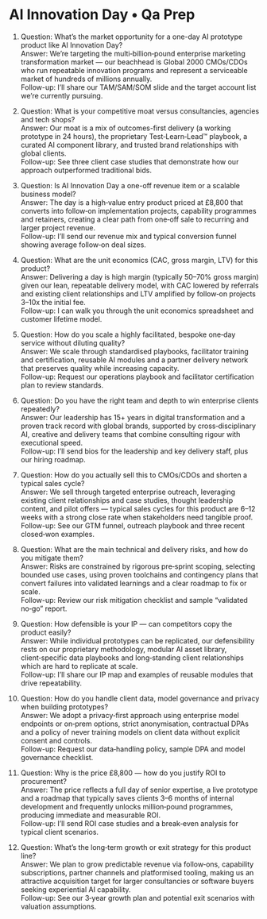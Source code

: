 # AI Innovation Day • Qa Prep

1) Question: What’s the market opportunity for a one-day AI prototype product like AI Innovation Day?  
Answer: We’re targeting the multi‑billion‑pound enterprise marketing transformation market — our beachhead is Global 2000 CMOs/CDOs who run repeatable innovation programs and represent a serviceable market of hundreds of millions annually.  
Follow-up: I’ll share our TAM/SAM/SOM slide and the target account list we’re currently pursuing.

2) Question: What is your competitive moat versus consultancies, agencies and tech shops?  
Answer: Our moat is a mix of outcomes-first delivery (a working prototype in 24 hours), the proprietary Test‑Learn‑Lead™ playbook, a curated AI component library, and trusted brand relationships with global clients.  
Follow-up: See three client case studies that demonstrate how our approach outperformed traditional bids.

3) Question: Is AI Innovation Day a one-off revenue item or a scalable business model?  
Answer: The day is a high‑value entry product priced at £8,800 that converts into follow‑on implementation projects, capability programmes and retainers, creating a clear path from one‑off sale to recurring and larger project revenue.  
Follow-up: I’ll send our revenue mix and typical conversion funnel showing average follow‑on deal sizes.

4) Question: What are the unit economics (CAC, gross margin, LTV) for this product?  
Answer: Delivering a day is high margin (typically 50–70% gross margin) given our lean, repeatable delivery model, with CAC lowered by referrals and existing client relationships and LTV amplified by follow‑on projects 3–10x the initial fee.  
Follow-up: I can walk you through the unit economics spreadsheet and customer lifetime model.

5) Question: How do you scale a highly facilitated, bespoke one‑day service without diluting quality?  
Answer: We scale through standardised playbooks, facilitator training and certification, reusable AI modules and a partner delivery network that preserves quality while increasing capacity.  
Follow-up: Request our operations playbook and facilitator certification plan to review standards.

6) Question: Do you have the right team and depth to win enterprise clients repeatedly?  
Answer: Our leadership has 15+ years in digital transformation and a proven track record with global brands, supported by cross‑disciplinary AI, creative and delivery teams that combine consulting rigour with executional speed.  
Follow-up: I’ll send bios for the leadership and key delivery staff, plus our hiring roadmap.

7) Question: How do you actually sell this to CMOs/CDOs and shorten a typical sales cycle?  
Answer: We sell through targeted enterprise outreach, leveraging existing client relationships and case studies, thought leadership content, and pilot offers — typical sales cycles for this product are 6–12 weeks with a strong close rate when stakeholders need tangible proof.  
Follow-up: See our GTM funnel, outreach playbook and three recent closed‑won examples.

8) Question: What are the main technical and delivery risks, and how do you mitigate them?  
Answer: Risks are constrained by rigorous pre‑sprint scoping, selecting bounded use cases, using proven toolchains and contingency plans that convert failures into validated learnings and a clear roadmap to fix or scale.  
Follow-up: Review our risk mitigation checklist and sample “validated no‑go” report.

9) Question: How defensible is your IP — can competitors copy the product easily?  
Answer: While individual prototypes can be replicated, our defensibility rests on our proprietary methodology, modular AI asset library, client‑specific data playbooks and long‑standing client relationships which are hard to replicate at scale.  
Follow-up: I’ll share our IP map and examples of reusable modules that drive repeatability.

10) Question: How do you handle client data, model governance and privacy when building prototypes?  
Answer: We adopt a privacy‑first approach using enterprise model endpoints or on‑prem options, strict anonymisation, contractual DPAs and a policy of never training models on client data without explicit consent and controls.  
Follow-up: Request our data‑handling policy, sample DPA and model governance checklist.

11) Question: Why is the price £8,800 — how do you justify ROI to procurement?  
Answer: The price reflects a full day of senior expertise, a live prototype and a roadmap that typically saves clients 3–6 months of internal development and frequently unlocks million‑pound programmes, producing immediate and measurable ROI.  
Follow-up: I’ll send ROI case studies and a break‑even analysis for typical client scenarios.

12) Question: What’s the long‑term growth or exit strategy for this product line?  
Answer: We plan to grow predictable revenue via follow‑ons, capability subscriptions, partner channels and platformised tooling, making us an attractive acquisition target for larger consultancies or software buyers seeking experiential AI capability.  
Follow-up: See our 3‑year growth plan and potential exit scenarios with valuation assumptions.

